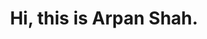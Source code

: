 ---
section: intro
title: Hi, this is Arpan Shah.
titleTwo: Welcome to my Hub.
description_one: I am a software engineer by profession, a problem solver by passion and a lover of innovations by heart. I am always keen to learn new technologies and explore new ideas.  After graduating from NJIT in May 2018, I worked on some freelance projects and eventually joined a fintech startup where I built (and fixed!!) web and mobile applications using some cutting edge tools & technolgies like React, GraphQL, React-Native etc. Before migrating to the USA 4 years ago, I worked for about 2 years in India at multinational and mid-size organizations as a Software Engineer.
description_two: Having worked on various professional and freelance projects for more than 3 years, I firmly believe that only a great team collaboration can yield the best results. Hence, I always give my best towards creating a great work culture in a team. When not coding, you can find me taking long walks, reading inspirational books, cooking and playing video games.
action: Contact
---